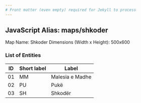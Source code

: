 ```yaml
---
# Front matter (even empty) required for Jekyll to process
---
```


## JavaScript Alias: maps/shkoder

Map Name: Shkoder
Dimensions (Width x Height): 500x600





### List of Entities

ID | Short label | Label
---|---|---|
01|MM|Malesia e Madhe
02|PU|Pukë
03|SH|Shkodër

